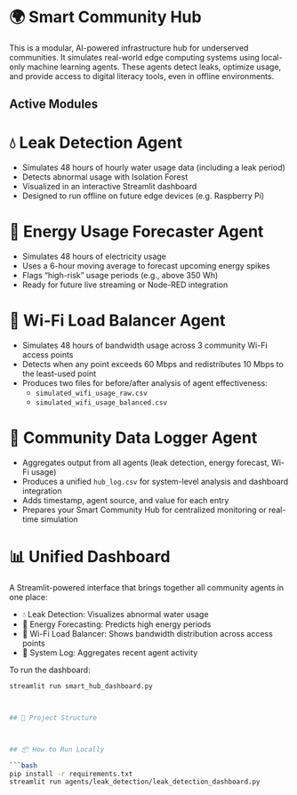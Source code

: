# 🌍 Smart Community Hub

This is a modular, AI-powered infrastructure hub for underserved communities. It simulates real-world edge computing systems using local-only machine learning agents. These agents detect leaks, optimize usage, and provide access to digital literacy tools, even in offline environments.

## Active Modules

# 💧 Leak Detection Agent
- Simulates 48 hours of hourly water usage data (including a leak period)
- Detects abnormal usage with Isolation Forest
- Visualized in an interactive Streamlit dashboard
- Designed to run offline on future edge devices (e.g. Raspberry Pi)

# 🔋 Energy Usage Forecaster Agent
- Simulates 48 hours of electricity usage
- Uses a 6-hour moving average to forecast upcoming energy spikes
- Flags “high-risk” usage periods (e.g., above 350 Wh)
- Ready for future live streaming or Node-RED integration

# 📶 Wi-Fi Load Balancer Agent
- Simulates 48 hours of bandwidth usage across 3 community Wi-Fi access points
- Detects when any point exceeds 60 Mbps and redistributes 10 Mbps to the least-used point
- Produces two files for before/after analysis of agent effectiveness:
  - `simulated_wifi_usage_raw.csv`
  - `simulated_wifi_usage_balanced.csv`


# 🧠 Community Data Logger Agent

- Aggregates output from all agents (leak detection, energy forecast, Wi-Fi usage)
- Produces a unified `hub_log.csv` for system-level analysis and dashboard integration
- Adds timestamp, agent source, and value for each entry
- Prepares your Smart Community Hub for centralized monitoring or real-time simulation

# 📊 Unified Dashboard

A Streamlit-powered interface that brings together all community agents in one place:

- 💧 Leak Detection: Visualizes abnormal water usage
- 🔋 Energy Forecasting: Predicts high energy periods
- 📶 Wi-Fi Load Balancer: Shows bandwidth distribution across access points
- 🧠 System Log: Aggregates recent agent activity

To run the dashboard:

```bash
streamlit run smart_hub_dashboard.py



## 📂 Project Structure



## 📦 How to Run Locally

```bash
pip install -r requirements.txt
streamlit run agents/leak_detection/leak_detection_dashboard.py
